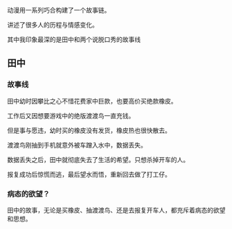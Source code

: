 动漫用一系列巧合构建了一个故事链。

讲述了很多人的历程与情感变化。

其中我印象最深的是田中和两个说脱口秀的故事线

## 田中

### 故事线

田中幼时因攀比之心不惜花费家中巨款，也要高价买绝款橡皮。

工作后又因想要游戏中的绝版渡渡鸟一直充钱。

但是事与愿违，幼时买的橡皮没有发货，橡皮热也很快散去。

渡渡鸟刚抽到手机就意外被车蹭入水中，数据丢失。

数据丢失之后，田中就彻底失去了生活的希望。只想杀掉开车的人。

报复成功后惊慌而逃，最后望水而悟，重新回去做了打工仔。

### 病态的欲望？

田中的故事，无论是买橡皮、抽渡渡鸟、还是去报复开车人，都充斥着病态的欲望和思想。


